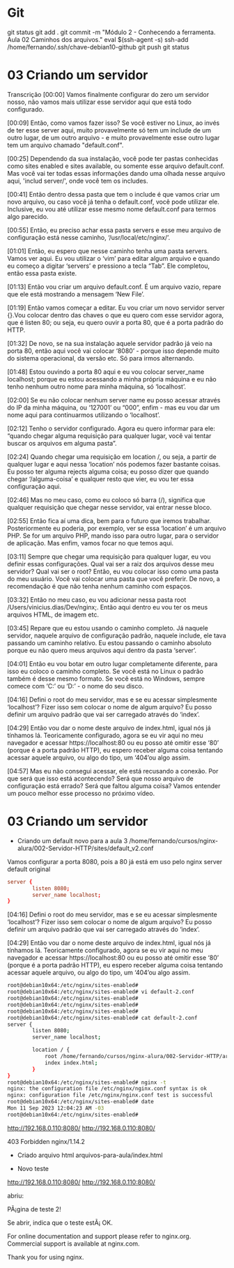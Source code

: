 
# #####################################################################################################################################################
# #####################################################################################################################################################
# #####################################################################################################################################################
# #####################################################################################################################################################
# Git

git status
git add .
git commit -m "Módulo 2 - Conhecendo a ferramenta. Aula   02 Caminhos dos arquivos."
eval $(ssh-agent -s)
ssh-add /home/fernando/.ssh/chave-debian10-github
git push
git status





# #####################################################################################################################################################
# #####################################################################################################################################################
# #####################################################################################################################################################
# #####################################################################################################################################################
#  03 Criando um servidor

Transcrição
[00:00] Vamos finalmente configurar do zero um servidor nosso, não vamos mais utilizar esse servidor aqui que está todo configurado.

[00:09] Então, como vamos fazer isso? Se você estiver no Linux, ao invés de ter esse server aqui, muito provavelmente só tem um include de um outro lugar, de um outro arquivo - e muito provavelmente esse outro lugar tem um arquivo chamado "default.conf".

[00:25] Dependendo da sua instalação, você pode ter pastas conhecidas como sites enabled e sites available, ou somente esse arquivo default.conf. Mas você vai ter todas essas informações dando uma olhada nesse arquivo aqui, 'includ server/', onde você tem os includes.

[00:41] Então dentro dessa pasta que tem o include é que vamos criar um novo arquivo, ou caso você já tenha o default.conf, você pode utilizar ele. Inclusive, eu vou até utilizar esse mesmo nome default.conf para termos algo parecido.

[00:55] Então, eu preciso achar essa pasta servers e esse meu arquivo de configuração está nesse caminho, ‘/usr/local/etc/nginx/’.

[01:01] Então, eu espero que nesse caminho tenha uma pasta servers. Vamos ver aqui. Eu vou utilizar o ‘vim’ para editar algum arquivo e quando eu começo a digitar ‘servers’ e pressiono a tecla “Tab”. Ele completou, então essa pasta existe.

[01:13] Então vou criar um arquivo default.conf. É um arquivo vazio, repare que ele está mostrando a mensagem ‘New File’.

[01:19] Então vamos começar a editar. Eu vou criar um novo servidor server {}.Vou colocar dentro das chaves o que eu quero com esse servidor agora, que é listen 80; ou seja, eu quero ouvir a porta 80, que é a porta padrão do HTTP.

[01:32] De novo, se na sua instalação aquele servidor padrão já veio na porta 80, então aqui você vai colocar ‘8080’ - porque isso depende muito do sistema operacional, da versão etc. Só para irmos alternando.

[01:48] Estou ouvindo a porta 80 aqui e eu vou colocar server_name localhost; porque eu estou acessando a minha própria máquina e eu não tenho nenhum outro nome para minha máquina, só ‘localhost’.

[02:00] Se eu não colocar nenhum server name eu posso acessar através do IP da minha máquina, ou ‘127001’ ou “000”, enfim - mas eu vou dar um nome aqui para continuarmos utilizando o ‘localhost’.

[02:12] Tenho o servidor configurado. Agora eu quero informar para ele: “quando chegar alguma requisição para qualquer lugar, você vai tentar buscar os arquivos em alguma pasta”.

[02:24] Quando chegar uma requisição em location /, ou seja, a partir de qualquer lugar e aqui nessa ‘location’ nós podemos fazer bastante coisas. Eu posso ter alguma rejects alguma coisa; eu posso dizer que quando chegar ‘/alguma-coisa’ e qualquer resto que vier, eu vou ter essa configuração aqui.

[02:46] Mas no meu caso, como eu coloco só barra (/), significa que qualquer requisição que chegar nesse servidor, vai entrar nesse bloco.

[02:55] Então fica aí uma dica, bem para o futuro que iremos trabalhar. Posteriormente eu poderia, por exemplo, ver se essa ‘location’ é um arquivo PHP. Se for um arquivo PHP, mando isso para outro lugar, para o servidor de aplicação. Mas enfim, vamos focar no que temos aqui.

[03:11] Sempre que chegar uma requisição para qualquer lugar, eu vou definir essas configurações. Qual vai ser a raiz dos arquivos desse meu servidor? Qual vai ser o root? Então, eu vou colocar isso como uma pasta do meu usuário. Você vai colocar uma pasta que você preferir. De novo, a recomendação é que não tenha nenhum caminho com espaços.

[03:32] Então no meu caso, eu vou adicionar nessa pasta root /Users/vinicius.dias/Dev/nginx;. Então aqui dentro eu vou ter os meus arquivos HTML, de imagem etc.

[03:45] Repare que eu estou usando o caminho completo. Já naquele servidor, naquele arquivo de configuração padrão, naquele include, ele tava passando um caminho relativo. Eu estou passando o caminho absoluto porque eu não quero meus arquivos aqui dentro da pasta ‘server’.

[04:01] Então eu vou botar em outro lugar completamente diferente, para isso eu coloco o caminho completo. Se você está no Linux o padrão também é desse mesmo formato. Se você está no Windows, sempre comece com ‘C:’ ou ‘D:’ - o nome do seu disco.

[04:16] Defini o root do meu servidor, mas e se eu acessar simplesmente ‘localhost’? Fizer isso sem colocar o nome de algum arquivo? Eu posso definir um arquivo padrão que vai ser carregado através do ‘index’.

[04:29] Então vou dar o nome deste arquivo de index.html, igual nós já tínhamos lá. Teoricamente configurado, agora se eu vir aqui no meu navegador e acessar https://localhost:80 ou eu posso até omitir esse ‘80’ (porque é a porta padrão HTTP), eu espero receber alguma coisa tentando acessar aquele arquivo, ou algo do tipo, um ‘404’ou algo assim.

[04:57] Mas eu não consegui acessar, ele está recusando a conexão. Por que será que isso está acontecendo? Será que nosso arquivo de configuração está errado? Será que faltou alguma coisa? Vamos entender um pouco melhor esse processo no próximo vídeo.



# #####################################################################################################################################################
# #####################################################################################################################################################
# #####################################################################################################################################################
# #####################################################################################################################################################
#  03 Criando um servidor

- Criando um default novo para a aula 3
/home/fernando/cursos/nginx-alura/002-Servidor-HTTP/sites/default_v2.conf

Vamos configurar a porta 8080, pois a 80 já está em uso pelo nginx server default original

~~~~conf
server {
        listen 8080;
        server_name localhost;
}
~~~~



[04:16] Defini o root do meu servidor, mas e se eu acessar simplesmente ‘localhost’? Fizer isso sem colocar o nome de algum arquivo? Eu posso definir um arquivo padrão que vai ser carregado através do ‘index’.

[04:29] Então vou dar o nome deste arquivo de index.html, igual nós já tínhamos lá. Teoricamente configurado, agora se eu vir aqui no meu navegador e acessar https://localhost:80 ou eu posso até omitir esse ‘80’ (porque é a porta padrão HTTP), eu espero receber alguma coisa tentando acessar aquele arquivo, ou algo do tipo, um ‘404’ou algo assim.



~~~~bash
root@debian10x64:/etc/nginx/sites-enabled#
root@debian10x64:/etc/nginx/sites-enabled# vi default-2.conf
root@debian10x64:/etc/nginx/sites-enabled#
root@debian10x64:/etc/nginx/sites-enabled#
root@debian10x64:/etc/nginx/sites-enabled#
root@debian10x64:/etc/nginx/sites-enabled# cat default-2.conf
server {
        listen 8080;
        server_name localhost;

        location / {
            root /home/fernando/cursos/nginx-alura/002-Servidor-HTTP/arquivos-para-aula;
            index index.html;
        }
}
root@debian10x64:/etc/nginx/sites-enabled# nginx -t
nginx: the configuration file /etc/nginx/nginx.conf syntax is ok
nginx: configuration file /etc/nginx/nginx.conf test is successful
root@debian10x64:/etc/nginx/sites-enabled# date
Mon 11 Sep 2023 12:04:23 AM -03
root@debian10x64:/etc/nginx/sites-enabled#
~~~~



http://192.168.0.110:8080/
<http://192.168.0.110:8080/>

403 Forbidden
nginx/1.14.2





- Criado arquivo html
arquivos-para-aula/index.html

- Novo teste

http://192.168.0.110:8080/
<http://192.168.0.110:8080/>

abriu:

PÃ¡gina de teste 2!

Se abrir, indica que o teste estÃ¡ OK.

For online documentation and support please refer to nginx.org.
Commercial support is available at nginx.com.

Thank you for using nginx.

